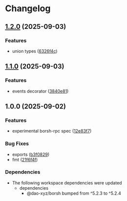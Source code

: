 # Changelog

## [1.2.0](https://github.com/dao-xyz/borsh-ts/compare/@dao-xyz/borsh-rpc-v1.1.0...@dao-xyz/borsh-rpc-v1.2.0) (2025-09-03)


### Features

* union types ([6326f4c](https://github.com/dao-xyz/borsh-ts/commit/6326f4c76531b65e8b1329f8c315eacc8df9ad24))

## [1.1.0](https://github.com/dao-xyz/borsh-ts/compare/@dao-xyz/borsh-rpc-v1.0.0...@dao-xyz/borsh-rpc-v1.1.0) (2025-09-03)


### Features

* events decorator ([3840e81](https://github.com/dao-xyz/borsh-ts/commit/3840e8121373b2802e13ecf63f0cd9e8fe5108b5))

## 1.0.0 (2025-09-02)


### Features

* experimental borsh-rpc spec ([12e83f7](https://github.com/dao-xyz/borsh-ts/commit/12e83f70e9bd059045af0c34b9c4f6f79cc7ea9f))


### Bug Fixes

* exports ([b3f0829](https://github.com/dao-xyz/borsh-ts/commit/b3f0829aa12e11a75e0131e4689fb52c1011ecc5))
* fmt ([21f6f4f](https://github.com/dao-xyz/borsh-ts/commit/21f6f4fb02a6f781e50397fc3df6476840b71cfa))


### Dependencies

* The following workspace dependencies were updated
  * dependencies
    * @dao-xyz/borsh bumped from ^5.2.3 to ^5.2.4
